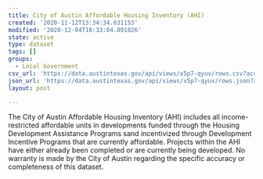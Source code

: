 ```yaml
---
title: City of Austin Affordable Housing Inventory (AHI)
created: '2020-11-12T13:34:34.631153'
modified: '2020-12-04T18:33:04.891026'
state: active
type: dataset
tags: []
groups:
  - Local Government
csv_url: 'https://data.austintexas.gov/api/views/x5p7-qyuv/rows.csv?accessType=DOWNLOAD'
json_url: 'https://data.austintexas.gov/api/views/x5p7-qyuv/rows.json?accessType=DOWNLOAD'
layout: post

---
```

The City of Austin Affordable Housing Inventory (AHI) includes all income-restricted affordable units in developments funded through the Housing Development Assistance Programs sand incentivized through Development Incentive Programs that are currently affordable. Projects within the AHI have either already been completed or are currently being developed. No warranty is made by the City of Austin regarding the specific accuracy or completeness of this dataset.
